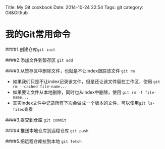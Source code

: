Title: My Git cookbook
Date: 2014-10-24 22:54
Tags: git
category: Git&Github


我的Git常用命令  
==============

####1.创建仓库`git init`  
  
####2.添加文件到暂存区 `git add`

####3.从赞存区中删除文件，也就是不让index跟踪该文件 `git rm`
   * 如果我们只是不让index记录该文件，但是还让该文件留在工作区，使用 `git rm --cached file-name... `
   * 如果要让文件从本地删除，同时也从index中删除，使用 `git rm -f file-name... `
   * 其实index文件中记录所有下次会做成一个版本的文件，可以使用`git ls-files`查看
   
####3.提交到仓库 `git commit`   
   
####4.推送本地仓库到远程仓库 `git push`

####5.把远程仓库拉到本地 `git fetch`
